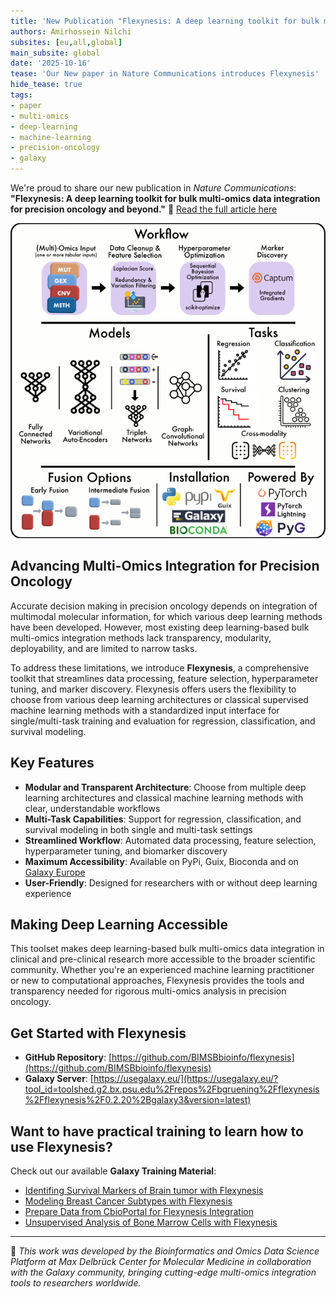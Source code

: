 ```yaml
---
title: 'New Publication "Flexynesis: A deep learning toolkit for bulk multi-omics data integration for precision oncology and beyond"'
authors: Amirhossein Nilchi
subsites: [eu,all,global]
main_subsite: global
date: '2025-10-16'
tease: 'Our New paper in Nature Communications introduces Flexynesis'
hide_tease: true
tags:
- paper
- multi-omics
- deep-learning
- machine-learning
- precision-oncology
- galaxy
---
```


We're proud to share our new publication in *Nature Communications*:
**"Flexynesis: A deep learning toolkit for bulk multi-omics data integration for precision oncology and beyond."**
📘 [Read the full article here](https://www.nature.com/articles/s41467-025-63688-5)

![graphical abstract](./static/graphical_abstract.png)

## Advancing Multi-Omics Integration for Precision Oncology

Accurate decision making in precision oncology depends on integration of multimodal molecular information, for which various deep learning methods have been developed. However, most existing deep learning-based bulk multi-omics integration methods lack transparency, modularity, deployability, and are limited to narrow tasks.

To address these limitations, we introduce **Flexynesis**, a comprehensive toolkit that streamlines data processing, feature selection, hyperparameter tuning, and marker discovery. Flexynesis offers users the flexibility to choose from various deep learning architectures or classical supervised machine learning methods with a standardized input interface for single/multi-task training and evaluation for regression, classification, and survival modeling.

## Key Features

- **Modular and Transparent Architecture**: Choose from multiple deep learning architectures and classical machine learning methods with clear, understandable workflows
- **Multi-Task Capabilities**: Support for regression, classification, and survival modeling in both single and multi-task settings
- **Streamlined Workflow**: Automated data processing, feature selection, hyperparameter tuning, and biomarker discovery
- **Maximum Accessibility**: Available on PyPi, Guix, Bioconda and on [Galaxy Europe](https://usegalaxy.eu/?tool_id=toolshed.g2.bx.psu.edu%2Frepos%2Fbgruening%2Fflexynesis%2Fflexynesis%2F0.2.20%2Bgalaxy3&version=latest)
- **User-Friendly**: Designed for researchers with or without deep learning experience

## Making Deep Learning Accessible

This toolset makes deep learning-based bulk multi-omics data integration in clinical and pre-clinical research more accessible to the broader scientific community. Whether you're an experienced machine learning practitioner or new to computational approaches, Flexynesis provides the tools and transparency needed for rigorous multi-omics analysis in precision oncology.

## Get Started with Flexynesis

- **GitHub Repository**: [https://github.com/BIMSBbioinfo/flexynesis](https://github.com/BIMSBbioinfo/flexynesis)
- **Galaxy Server**: [https://usegalaxy.eu/](https://usegalaxy.eu/?tool_id=toolshed.g2.bx.psu.edu%2Frepos%2Fbgruening%2Fflexynesis%2Fflexynesis%2F0.2.20%2Bgalaxy3&version=latest)

## Want to have practical training to learn how to use Flexynesis?

Check out our available **Galaxy Training Material**:

* [Identifing Survival Markers of Brain tumor with Flexynesis](https://gxy.io/GTN:T00555)
* [Modeling Breast Cancer Subtypes with Flexynesis](https://gxy.io/GTN:T00554)
* [Prepare Data from CbioPortal for Flexynesis Integration](https://gxy.io/GTN:T00553)
* [Unsupervised Analysis of Bone Marrow Cells with Flexynesis](https://gxy.io/GTN:T00556)

---

🧬 *This work was developed by the Bioinformatics and Omics Data Science Platform at Max Delbrück Center for Molecular Medicine in collaboration with the Galaxy community, bringing cutting-edge multi-omics integration tools to researchers worldwide.*